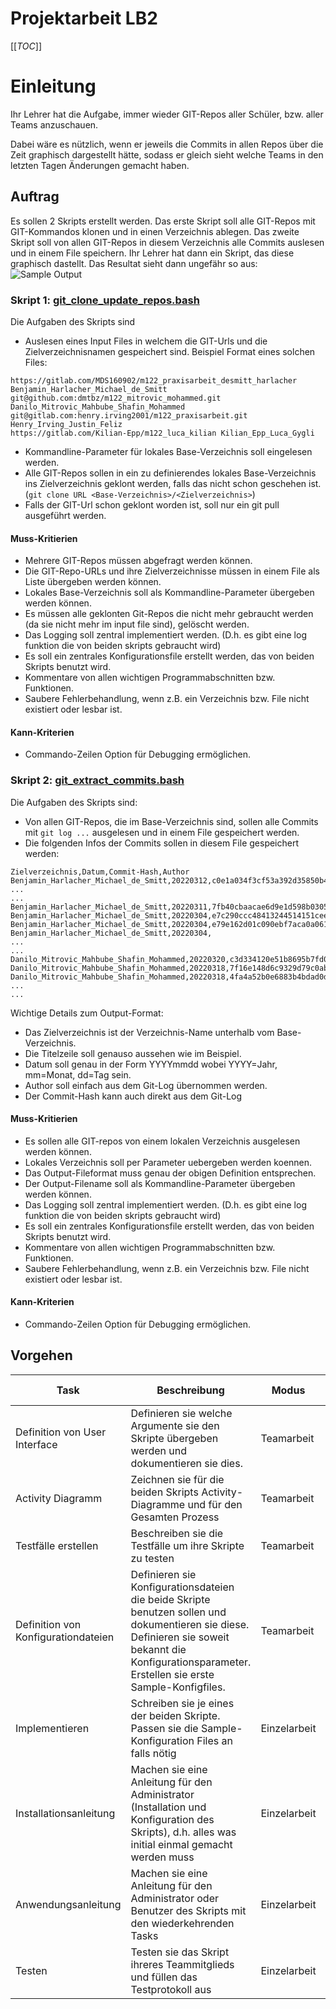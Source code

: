 # Projektarbeit LB2

[[_TOC_]]

# Einleitung

Ihr Lehrer hat die Aufgabe, immer wieder GIT-Repos aller Schüler, bzw. aller Teams anzuschauen. 

Dabei wäre es nützlich, wenn er jeweils die Commits in allen Repos über die Zeit graphisch dargestellt hätte, sodass er gleich sieht welche Teams in den letzten Tagen Änderungen gemacht haben.

## Auftrag

Es sollen 2 Skripts erstellt werden. Das erste Skript soll alle GIT-Repos mit GIT-Kommandos klonen und in einen Verzeichnis ablegen.
Das zweite Skript soll von allen GIT-Repos in diesem Verzeichnis alle Commits auslesen und in einem File speichern.
Ihr Lehrer hat dann ein Skript, das diese graphisch dastellt. Das Resultat sieht dann ungefähr so aus:
    ![Sample Output](images/Script2.drawio.png.png) 

### Skript 1: [git_clone_update_repos.bash](bin/git_clone_update_repos.bash)

Die Aufgaben des Skripts sind

* Auslesen eines Input Files in welchem die GIT-Urls und die Zielverzeichnisnamen gespeichert sind. Beispiel Format eines solchen Files:
```
https://gitlab.com/MDS160902/m122_praxisarbeit_desmitt_harlacher Benjamin_Harlacher_Michael_de_Smitt
git@github.com:dmtbz/m122_mitrovic_mohammed.git Danilo_Mitrovic_Mahbube_Shafin_Mohammed
git@gitlab.com:henry.irving2001/m122_praxisarbeit.git Henry_Irving_Justin_Feliz
https://gitlab.com/Kilian-Epp/m122_luca_kilian Kilian_Epp_Luca_Gygli
```
* Kommandline-Parameter für lokales Base-Verzeichnis soll eingelesen werden.
* Alle GIT-Repos sollen in ein zu definierendes lokales Base-Verzeichnis ins Zielverzeichnis geklont werden, falls das nicht schon geschehen ist. (`git clone URL <Base-Verzeichnis>/<Zielverzeichnis>`)
* Falls der GIT-Url schon geklont worden ist, soll nur ein git pull ausgeführt werden.

#### Muss-Kritierien
* Mehrere GIT-Repos müssen abgefragt werden können.
* Die GIT-Repo-URLs und ihre Zielverzeichnisse müssen in einem File als Liste übergeben werden können.
* Lokales Base-Verzeichnis soll als Kommandline-Parameter übergeben werden können.
* Es müssen alle geklonten Git-Repos die nicht mehr gebraucht werden (da sie nicht mehr im input file sind), gelöscht werden.
* Das Logging soll zentral implementiert werden. (D.h. es gibt eine log funktion die von beiden skripts gebraucht wird)
* Es soll ein zentrales Konfigurationsfile erstellt werden, das von beiden Skripts benutzt wird.
* Kommentare von allen wichtigen Programmabschnitten bzw. Funktionen.
* Saubere Fehlerbehandlung, wenn z.B. ein Verzeichnis bzw. File nicht existiert oder lesbar ist.

#### Kann-Kriterien
* Commando-Zeilen Option für Debugging ermöglichen.

### Skript 2: [git_extract_commits.bash](bin/git_extract_commits.bash)

Die Aufgaben des Skripts sind:

* Von allen GIT-Repos, die im Base-Verzeichnis sind, sollen alle Commits mit `git log ...` ausgelesen und in einem File gespeichert werden. 
* Die folgenden Infos der Commits sollen in diesem File gespeichert werden:
```
Zielverzeichnis,Datum,Commit-Hash,Author
Benjamin_Harlacher_Michael_de_Smitt,20220312,c0e1a034f3cf53a392d35850b42ad4a91e7a920c,Benjamin
...
...
Benjamin_Harlacher_Michael_de_Smitt,20220311,7fb40cbaacae6d9e1d598b030560117ccad28d63,Michael
Benjamin_Harlacher_Michael_de_Smitt,20220304,e7c290ccc48413244514151cee8c5a3ce7cf8b33,Benjamin
Benjamin_Harlacher_Michael_de_Smitt,20220304,e79e162d01c090ebf7aca0a06137890eb5e16187,Benjamin
Benjamin_Harlacher_Michael_de_Smitt,20220304,
...
...
Danilo_Mitrovic_Mahbube_Shafin_Mohammed,20220320,c3d334120e51b8695b7fd0c753aa5e4c6342cf18,Danilo
Danilo_Mitrovic_Mahbube_Shafin_Mohammed,20220318,7f16e148d6c9329d79c0ab15db711a3621671bde,dmtbz
Danilo_Mitrovic_Mahbube_Shafin_Mohammed,20220318,4fa4a52b0e6883b4bdad0ddee33f1fdca0bf78af,Danilo
...
...
```
Wichtige Details zum Output-Format:

* Das Zielverzeichnis ist der Verzeichnis-Name unterhalb vom Base-Verzeichnis.
* Die Titelzeile soll genauso aussehen  wie im Beispiel.
* Datum soll genau in der Form YYYYmmdd wobei YYYY=Jahr, mm=Monat, dd=Tag sein.
* Author soll einfach aus dem Git-Log übernommen werden.
* Der Commit-Hash kann auch direkt aus dem Git-Log

#### Muss-Kritierien
* Es sollen alle GIT-repos von einem lokalen Verzeichnis ausgelesen werden können.
* Lokales Verzeichnis soll per Parameter uebergeben werden koennen.
* Das Output-Fileformat muss genau der obigen Definition entsprechen.
* Der Output-Filename soll als Kommandline-Parameter übergeben werden können.
* Das Logging soll zentral implementiert werden. (D.h. es gibt eine log funktion die von beiden skripts gebraucht wird)
* Es soll ein zentrales Konfigurationsfile erstellt werden, das von beiden Skripts benutzt wird.
* Kommentare von allen wichtigen Programmabschnitten bzw. Funktionen.
* Saubere Fehlerbehandlung, wenn z.B. ein Verzeichnis bzw. File nicht existiert oder lesbar ist.

#### Kann-Kriterien
* Commando-Zeilen Option für Debugging ermöglichen.


## Vorgehen

| Task | Beschreibung | Modus | zu bearbeitende Dokumente |
| - | - | - | - |
| Definition von User Interface | Definieren sie welche Argumente sie den Skripte übergeben werden und dokumentieren sie dies. | Teamarbeit | [Projektdokumenation](docs/Projektdokumentation.md) |
| Activity Diagramm | Zeichnen sie für die beiden Skripts Activity-Diagramme und für den Gesamten Prozess | Teamarbeit |[Projektdokumenation](docs/Projektdokumentation.md) |
| Testfälle erstellen | Beschreiben sie die Testfälle um ihre Skripte zu testen | Teamarbeit |[Testprotokoll](docs/Testprotokoll.md) |
| Definition von Konfigurationdateien | Definieren sie Konfigurationsdateien die beide Skripte benutzen sollen und dokumentieren sie diese. Definieren sie soweit bekannt die Konfigurationsparameter. Erstellen sie erste Sample-Konfigfiles. | Teamarbeit | [Projektdokumenation](docs/Projektdokumentation.md)<br>[Verzeichnes für Konfigfiles](etc) |
| Implementieren | Schreiben sie je eines der beiden Skripte. Passen sie die Sample-Konfiguration Files an falls nötig | Einzelarbeit | [Verzeichnis für Skripts](bin)<br>[Verzeichnes für Konfigfiles](etc)|
| Installationsanleitung | Machen sie eine Anleitung für den Administrator (Installation und Konfiguration des Skripts), d.h. alles was initial einmal gemacht werden muss | Einzelarbeit | [Betriebsdokumenation](docs/Betriebsdokumentation.md) |
| Anwendungsanleitung | Machen sie eine Anleitung für den Administrator oder Benutzer des Skripts mit den wiederkehrenden Tasks | Einzelarbeit | [Betriebsdokumenation](docs/Betriebsdokumentation.md) |
| Testen | Testen sie das Skript ihreres Teammitglieds und füllen das Testprotokoll aus| Einzelarbeit | [Testprotokoll](docs/Testprotokoll.md) |
